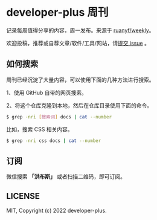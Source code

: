 # developer-plus 周刊

记录每周值得分享的内容，周一发布。来源于 [ruanyf/weekly](https://github.com/ruanyf/weekly)。

欢迎投稿，推荐或自荐文章/软件/工具/网站，请[提交 issue](https://github.com/developer-plus/weekly/issues/new) 。

## 如何搜索

周刊已经沉淀了大量内容，可以使用下面的几种方法进行搜索。

1、使用 GitHub 自带的网页搜索。

2、将这个仓库克隆到本地，然后在仓库目录使用下面的命令。

``` bash
$ grep -nri [搜索词] docs | cat --number
```

比如，搜索 CSS 相关内容。

``` bash
$ grep -nri css docs | cat --number
```

## 订阅

微信搜索 **「洪布斯」** 或者扫描二维码，即可订阅。

## LICENSE

MIT, Copyright (c) 2022 developer-plus.
